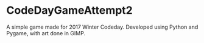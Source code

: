 # CodeDayGameAttempt2
A simple game made for 2017 Winter Codeday. Developed using Python and Pygame, with art done in GIMP.
